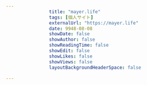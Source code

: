 ---
                title: "mayer.life"
                tags: [個人サイト]
                externalUrl: "https://mayer.life"
                date: 9948-08-08
                showDate: false
                showAuthor: false
                showReadingTime: false
                showEdit: false
                showLikes: false
                showViews: false
                layoutBackgroundHeaderSpace: false
                ---

